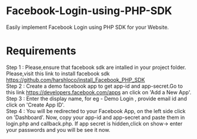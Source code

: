 # Facebook-Login-using-PHP-SDK
Easily implement Facebook Login using PHP SDK for your Website.      
# Requirements  
Step 1 : Please,ensure that facebook sdk are intalled in your project folder. Please,visit this link to install facebook sdk https://github.com/harshloco/install_Facebook_PHP_SDK  
Step 2 : Create a demo facebook app to get app-id and app-secret.Go to this link https://developers.facebook.com/apps an click on 'Add a New App'.   
Step 3 : Enter the display name, for eg - Demo Login ,  provide email id and click on 'Create App ID'.  
Step 4 : You will be redirected to your Facebook App, on the left side click on 'Dashboard'. Now, copy your app-id and app-secret and paste them in login.php and callback.php. If app secret is hidden,click on show-> enter your passwords and you will be see it now.
